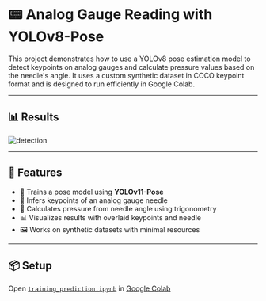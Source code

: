 # 📟 Analog Gauge Reading with YOLOv8-Pose

This project demonstrates how to use a YOLOv8 pose estimation model to detect keypoints on analog gauges and calculate pressure values based on the needle's angle. It uses a custom synthetic dataset in COCO keypoint format and is designed to run efficiently in Google Colab.

---
## 📊 Results
![detection](https://github.com/user-attachments/assets/5f87251e-c36f-4dc4-8481-c3d3bfda1f76)

---

## 🚀 Features

- 🔧 Trains a pose model using **YOLOv11-Pose**
- 🧠 Infers keypoints of an analog gauge needle
- 📐 Calculates pressure from needle angle using trigonometry
- 📊 Visualizes results with overlaid keypoints and needle
- 🖼️ Works on synthetic datasets with minimal resources

---

## 📦 Setup

Open [`training_prediction.ipynb`](training_prediction.ipynb) in [Google Colab](https://colab.research.google.com/)

